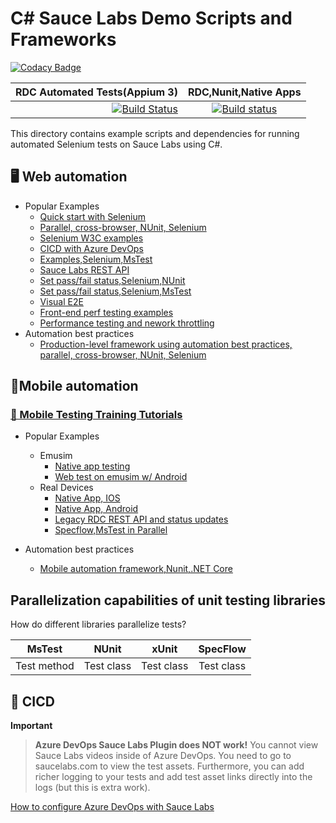 # C# Sauce Labs Demo Scripts and Frameworks
[![Codacy Badge](https://api.codacy.com/project/badge/Grade/728698e058a04148a6a0da043ef7be1e)](https://app.codacy.com/gh/saucelabs-training/demo-csharp?utm_source=github.com&utm_medium=referral&utm_content=saucelabs-training/demo-csharp&utm_campaign=Badge_Grade_Dashboard)

| RDC Automated Tests(Appium 3)|RDC,Nunit,Native Apps|
| -------------:|:-------------:|
| [![Build Status](https://dev.azure.com/nikolayadvolodkin/SauceExamples/_apis/build/status/SauceExamples-RDC?branchName=master)](https://dev.azure.com/nikolayadvolodkin/SauceExamples/_build/latest?definitionId=21&branchName=master)|[![Build status](https://dev.azure.com/nikolayadvolodkin/SauceExamples/_apis/build/status/Appium4%20NUnit%20Scripts)](https://dev.azure.com/nikolayadvolodkin/SauceExamples/_build/latest?definitionId=22)|

This directory contains example scripts and dependencies for running automated Selenium tests on Sauce Labs using C#.

## 🖥 Web automation

* Popular Examples
  * [Quick start with Selenium](./SauceExamples/SeleniumNunit/SimpleExamples/SimpleSauceTest.cs)
  * [Parallel, cross-browser, NUnit, Selenium](./SauceExamples/Web.Tests/BestPractices/test)
  * [Selenium W3C examples](./SauceExamples/Selenium4DotNetFramework/Selenium4SauceTests.cs)
  * [CICD with Azure DevOps](https://ultimateqa.com/tfs-vsts-and-azure-devops/#Sauce_Labs_with_Azure_DevOps)
  * [Examples,Selenium,MsTest](./SauceExamples/SeleniumMsTest)
  * [Sauce Labs REST API](./SauceExamples/SeleniumNunit/SimpleExamples/RestApiForVdc.cs)
  * [Set pass/fail status,Selenium,NUnit](https://github.com/saucelabs-training/demo-csharp/blob/5d7e8731e4120ae381d8ff14bcf58d672b3bc2fc/SauceExamples/Web.Tests/BestPractices/test/BaseTest.cs#L60)
  * [Set pass/fail status,Selenium,MsTest](https://github.com/saucelabs-training/demo-csharp/blob/5d7e8731e4120ae381d8ff14bcf58d672b3bc2fc/SauceExamples/SeleniumMsTest/ParallelTests/DataDriven/DataDrivenCrossBrowserParallelMethods.cs#L84)
  * [Visual E2E](./SauceExamples/SeleniumNunit/Visual)
  * [Front-end perf testing examples](./SauceExamples/SeleniumNunit/SaucePerformance/PerformanceDemo.cs)
  * [Performance testing and nework throttling](./SauceExamples/SeleniumNunit/SaucePerformance/CustomCapabilitiesTests.cs)
* Automation best practices
  * [Production-level framework using automation best practices, parallel, cross-browser, NUnit, Selenium](./SauceExamples/Web.Tests/BestPractices)

## 📱Mobile automation

### [📕 Mobile Testing Training Tutorials](https://github.com/saucelabs-training/demo-java/blob/master/TRAINING.md)

* Popular Examples
  * Emusim
    * [Native app testing](./SauceExamples/DotnetFramework/Appium/Appium4.NUnit.Scripts/Emusim/NativeApp)
    * [Web test on emusim w/ Android](./SauceExamples/Core.Appium.Examples)
  * Real Devices
    * [Native App, IOS](./SauceExamples/DotnetFramework/Appium/Appium4.NUnit.Scripts/RealDevices/NativeApp/UP/GetStartedIos.cs)
    * [Native App, Android](./SauceExamples/DotnetFramework/Appium/Appium4.NUnit.Scripts/RealDevices/NativeApp/UP/AndroidAdvanced.cs)
    * [Legacy RDC REST API and status updates](./SauceExamples/AppiumLatestOnDotNetFramework/RealDevices/NativeApp/AndroidRdcTests.cs)
    * [Specflow,MsTest in Parallel](./SauceExamples/DotnetCore/Core.Selenium4.MsTest.Scripts/SpecFlow)

* Automation best practices
  * [Mobile automation framework,Nunit,.NET Core](./SauceExamples/Core.Appium.MsTest.BestPractices)

## Parallelization capabilities of unit testing libraries

How do different libraries parallelize tests?

|MsTest|NUnit|xUnit|SpecFlow|
|:-------------:|:-------------:|:-------------:|:-------------:|
|Test method|Test class|Test class|Test class|

## 🚀 CICD

**Important**
> **Azure DevOps Sauce Labs Plugin does NOT work!** You cannot view Sauce Labs videos inside of Azure DevOps. You need to go to saucelabs.com to view the test assets. Furthermore, you can add richer logging to your tests and add test asset links directly into the logs (but this is extra work).


[How to configure Azure DevOps with Sauce Labs](https://ultimateqa.com/tfs-vsts-and-azure-devops/#Sauce_Labs_with_Azure_DevOps)

